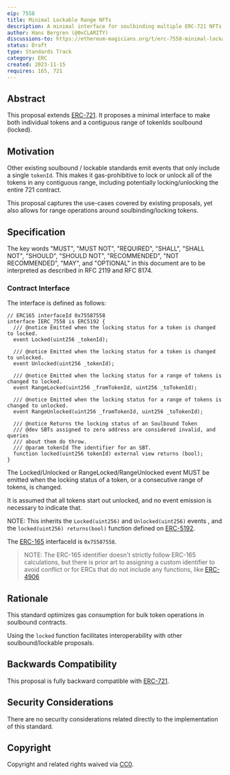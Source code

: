 ```yaml
---
eip: 7558
title: Minimal Lockable Range NFTs
description: A minimal interface for soulbinding multiple ERC-721 NFTs
author: Hans Bergren (@0xCLARITY)
discussions-to: https://ethereum-magicians.org/t/erc-7558-minimal-lockable-range-nfts/16668
status: Draft
type: Standards Track
category: ERC
created: 2023-11-15
requires: 165, 721
---
```


## Abstract

This proposal extends [ERC-721](./eip-721.md). It proposes a minimal interface to make both individual tokens and a contiguous range of tokenIds soulbound (locked).

## Motivation

Other existing soulbound / lockable standards emit events that only include a single `tokenId`. This makes it gas-prohibitive to lock or unlock all of the tokens in any contiguous range, including potentially locking/unlocking the entire 721 contract.

This proposal captures the use-cases covered by existing proposals, yet also allows for range operations around soulbinding/locking tokens.

## Specification

The key words "MUST", "MUST NOT", "REQUIRED", "SHALL", "SHALL NOT", "SHOULD", "SHOULD NOT", "RECOMMENDED", "NOT RECOMMENDED", "MAY", and "OPTIONAL" in this document are to be interpreted as described in RFC 2119 and RFC 8174.

### Contract Interface

The interface is defined as follows:

```solidity
// ERC165 interfaceId 0x75587558
interface IERC_7558 is ERC5192 {
  /// @notice Emitted when the locking status for a token is changed to locked.
  event Locked(uint256 _tokenId);

  /// @notice Emitted when the locking status for a token is changed to unlocked.
  event Unlocked(uint256 _tokenId);

  /// @notice Emitted when the locking status for a range of tokens is changed to locked.
  event RangeLocked(uint256 _fromTokenId, uint256 _toTokenId);

  /// @notice Emitted when the locking status for a range of tokens is changed to unlocked.
  event RangeUnlocked(uint256 _fromTokenId, uint256 _toTokenId);

  /// @notice Returns the locking status of an Soulbound Token
  /// @dev SBTs assigned to zero address are considered invalid, and queries
  /// about them do throw.
  /// @param tokenId The identifier for an SBT.
  function locked(uint256 tokenId) external view returns (bool);
}
```

The Locked/Unlocked or RangeLocked/RangeUnlocked event MUST be emitted when the locking status of a token, or a consecutive range of tokens, is changed.

It is assumed that all tokens start out unlocked, and no event emission is necessary to indicate that.

NOTE: This inherits the `Locked(uint256)` and `Unlocked(uint256)` events , and the `locked(uint256) returns(bool)` function defined on [ERC-5192](./eip-5192.md).

The [ERC-165](./eip-165.md) interfaceId is `0x75587558`.

> NOTE: The ERC-165 identifier doesn't strictly follow ERC-165 calculations, but there is prior art to assigning a custom identifier to avoid conflict or for ERCs that do not include any functions, like [ERC-4906](./erc-4906.md)

## Rationale

This standard optimizes gas consumption for bulk token operations in soulbound contracts.

Using the `locked` function facilitates interoperability with other soulbound/lockable proposals.

## Backwards Compatibility

This proposal is fully backward compatible with [ERC-721](./eip-721.md).

## Security Considerations

There are no security considerations related directly to the implementation of this standard.

## Copyright

Copyright and related rights waived via [CC0](../LICENSE.md).
